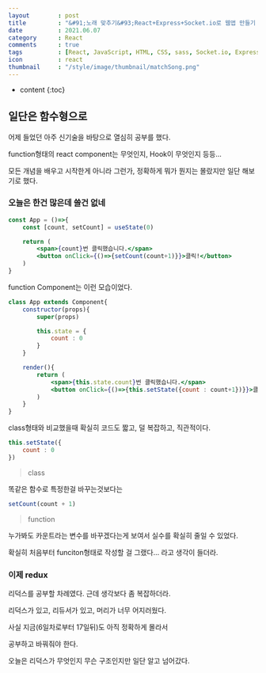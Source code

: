 ```yaml
---
layout        : post
title         : "&#91;노래 맞추기&#93;React+Express+Socket.io로 웹앱 만들기 6일차"
date          : 2021.06.07
category      : React
comments      : true
tags          : [React, JavaScript, HTML, CSS, sass, Socket.io, Express, NodeJS]
icon          : react
thumbnail     : "/style/image/thumbnail/matchSong.png"
---
```


* content
{:toc}

## 일단은 함수형으로

어제 들었던 아주 신기술을 바탕으로 열심히 공부를 했다.

function형태의 react component는 무엇인지,
Hook이 무엇인지 등등...

모든 개념을 배우고 시작한게 아니라 그런가,
정확하게 뭐가 뭔지는 몰랐지만
일단 해보기로 했다.

### 오늘은 한건 많은데 쓸건 없네


```jsx
const App = ()=>{
    const [count, setCount] = useState(0)

    return (
        <span>{count}번 클릭했습니다.</span>
        <button onClick={()=>{setCount(count+1)}}>클릭!</button>
    )
}
```

function Component는 이런 모습이었다.

```jsx
class App extends Component{
    constructor(props){
        super(props)

        this.state = {
            count : 0
        }
    }

    render(){
        return (
            <span>{this.state.count}번 클릭했습니다.</span>
            <button onClick={()=>{this.setState({count : count+1})}}>클릭!</button>
        )
    }
}
```

class형태와 비교했을때 확실히 코드도 짧고,
덜 복잡하고, 직관적이다.

```jsx
this.setState({
    count : 0
})
```
> class

똑같은 함수로 특정한걸 바꾸는것보다는

```jsx
setCount(count + 1)
```
> function

누가봐도 카운트라는 변수를 바꾸겠다는게 보여서
실수를 확실히 줄일 수 있었다.

확실히 처음부터 funciton형태로 작성할 걸 그랬다... 라고 생각이 들더라.


### 이제 redux

리덕스를 공부할 차례였다. 근데 생각보다 좀 복잡하더라.

리덕스가 있고,
리듀서가 있고,
머리가 너무 어지러웠다.

사실 지금(6일차로부터 17일뒤)도 아직 정확하게 몰라서

공부하고 바꿔줘야 한다.

오늘은 리덕스가 무엇인지 
무슨 구조인지만 일단 알고 넘어갔다.
